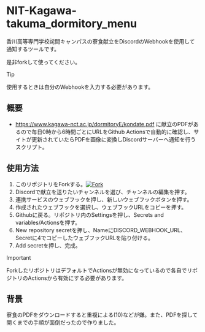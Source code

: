 # NIT-Kagawa-takuma_dormitory_menu
香川高等専門学校詫間キャンパスの寮食献立をDiscordのWebhookを使用して通知するツールです。

是非forkして使ってください。

>[!TIP]
>使用するときは自分のWebhookを入力する必要があります。

## 概要
  * https://www.kagawa-nct.ac.jp/dormitoryE/kondate.pdf に献立のPDFがあるので毎日0時から6時間ごとにURLをGithub Actionsで自動的に確認し、サイトが更新されていたらPDFを画像に変換しDiscordサーバーへ通知を行うスクリプト。

## 使用方法
  1. このリポジトリをForkする。[![Fork](https://img.shields.io/badge/Fork--github?style=social&logo=github)](https://github.com/hayato2475/NIT-Kagawa-takuma_dormitory_menu/fork)
  2. Discordで献立を送りたいチャンネルを選び、チャンネルの編集を押す。
  3. 連携サービスのウェブフックを押し、新しいウェブフックボタンを押す。
  4. 作成されたウェブフックを選択し、ウェブフックURLをコピーを押す。
  5. Githubに戻る。リポジトリ内のSettingsを押し、Secrets and variables/Actionsを押す。
  6. New repository secretを押し、NameにDISCORD_WEBHOOK_URL、Secretに4でコピーしたウェブフックURLを貼り付ける。
  7. Add secretを押し、完成。

>[!IMPORTANT]
>ForkしたリポジトリはデフォルトでActionsが無効になっているので各自でリポジトリのActionsから有効にする必要があります。

## 背景
  寮食のPDFをダウンロードすると重複による(10)などが嫌。また、PDFを探して開くまでの手順が面倒だったので作りました。
